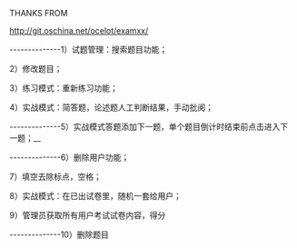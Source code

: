 
THANKS FROM

http://git.oschina.net/ocelot/examxx/


--------------1）试题管理：搜索题目功能；

2）修改题目；

3）练习模式：重新练习功能；

4）实战模式：简答题，论述题人工判断结果，手动批阅；

--------------5）实战模式答题添加下一题，单个题目倒计时结束前点击进入下一题；__

--------------6）删除用户功能；

7）填空去除标点，空格；

8）实战模式：在已出试卷里，随机一套给用户；

9）管理员获取所有用户考试试卷内容，得分

--------------10）删除题目
